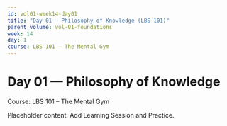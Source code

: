 ```yaml
---
id: vol01-week14-day01
title: "Day 01 — Philosophy of Knowledge (LBS 101)"
parent_volume: vol-01-foundations
week: 14
day: 1
course: LBS 101 – The Mental Gym
---
```


# Day 01 — Philosophy of Knowledge
Course: LBS 101 – The Mental Gym

Placeholder content. Add Learning Session and Practice.

